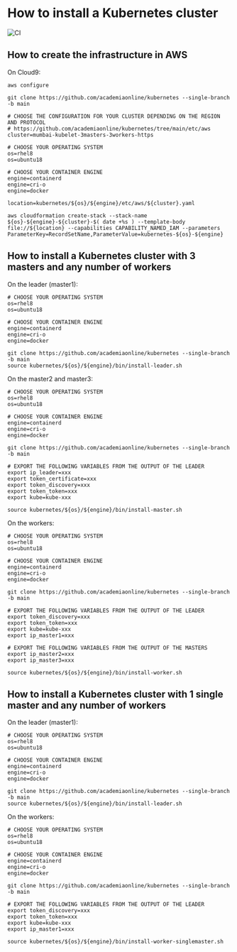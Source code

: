# How to install a Kubernetes cluster
![CI](https://github.com/academiaonline/kubernetes/workflows/CI/badge.svg?branch=v2.2)

## How to create the infrastructure in AWS
On Cloud9:
```
aws configure

git clone https://github.com/academiaonline/kubernetes --single-branch -b main

# CHOOSE THE CONFIGURATION FOR YOUR CLUSTER DEPENDING ON THE REGION AND PROTOCOL
# https://github.com/academiaonline/kubernetes/tree/main/etc/aws
cluster=mumbai-kubelet-3masters-3workers-https

# CHOOSE YOUR OPERATING SYSTEM
os=rhel8
os=ubuntu18

# CHOOSE YOUR CONTAINER ENGINE
engine=containerd
engine=cri-o
engine=docker

location=kubernetes/${os}/${engine}/etc/aws/${cluster}.yaml

aws cloudformation create-stack --stack-name ${os}-${engine}-${cluster}-$( date +%s ) --template-body file://${location} --capabilities CAPABILITY_NAMED_IAM --parameters ParameterKey=RecordSetName,ParameterValue=kubernetes-${os}-${engine}
```

## How to install a Kubernetes cluster with 3 masters and any number of workers
On the leader (master1):
```
# CHOOSE YOUR OPERATING SYSTEM
os=rhel8
os=ubuntu18

# CHOOSE YOUR CONTAINER ENGINE
engine=containerd
engine=cri-o
engine=docker

git clone https://github.com/academiaonline/kubernetes --single-branch -b main
source kubernetes/${os}/${engine}/bin/install-leader.sh
```
On the master2 and master3:
```
# CHOOSE YOUR OPERATING SYSTEM
os=rhel8
os=ubuntu18

# CHOOSE YOUR CONTAINER ENGINE
engine=containerd
engine=cri-o
engine=docker

git clone https://github.com/academiaonline/kubernetes --single-branch -b main

# EXPORT THE FOLLOWING VARIABLES FROM THE OUTPUT OF THE LEADER
export ip_leader=xxx
export token_certificate=xxx
export token_discovery=xxx
export token_token=xxx
export kube=kube-xxx

source kubernetes/${os}/${engine}/bin/install-master.sh
```
On the workers:
```
# CHOOSE YOUR OPERATING SYSTEM
os=rhel8
os=ubuntu18

# CHOOSE YOUR CONTAINER ENGINE
engine=containerd
engine=cri-o
engine=docker

git clone https://github.com/academiaonline/kubernetes --single-branch -b main

# EXPORT THE FOLLOWING VARIABLES FROM THE OUTPUT OF THE LEADER
export token_discovery=xxx
export token_token=xxx
export kube=kube-xxx
export ip_master1=xxx

# EXPORT THE FOLLOWING VARIABLES FROM THE OUTPUT OF THE MASTERS
export ip_master2=xxx
export ip_master3=xxx

source kubernetes/${os}/${engine}/bin/install-worker.sh
```

## How to install a Kubernetes cluster with 1 single master and any number of workers
On the leader (master1):
```
# CHOOSE YOUR OPERATING SYSTEM
os=rhel8
os=ubuntu18

# CHOOSE YOUR CONTAINER ENGINE
engine=containerd
engine=cri-o
engine=docker

git clone https://github.com/academiaonline/kubernetes --single-branch -b main
source kubernetes/${os}/${engine}/bin/install-leader.sh
```
On the workers:
```
# CHOOSE YOUR OPERATING SYSTEM
os=rhel8
os=ubuntu18

# CHOOSE YOUR CONTAINER ENGINE
engine=containerd
engine=cri-o
engine=docker

git clone https://github.com/academiaonline/kubernetes --single-branch -b main

# EXPORT THE FOLLOWING VARIABLES FROM THE OUTPUT OF THE LEADER
export token_discovery=xxx
export token_token=xxx
export kube=kube-xxx
export ip_master1=xxx

source kubernetes/${os}/${engine}/bin/install-worker-singlemaster.sh
```
